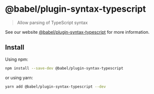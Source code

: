 # @babel/plugin-syntax-typescript

> Allow parsing of TypeScript syntax

See our website [@babel/plugin-syntax-typescript](https://babeljs.io/docs/en/next/babel-plugin-syntax-typescript.html) for more information.

## Install

Using npm:

```sh
npm install --save-dev @babel/plugin-syntax-typescript
```

or using yarn:

```sh
yarn add @babel/plugin-syntax-typescript --dev
```

